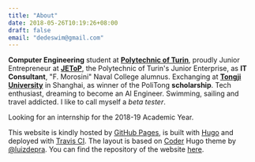 ```yaml
---
title: "About"
date: 2018-05-26T10:19:26+08:00
draft: false
email: "dedeswim@gmail.com"
---
```


**Computer Engineering** student at [**Polytechnic of Turin**](https://www.polito.it),  proudly Junior  Entrepreneur at [**JEToP**](https://jetop.com), the Polytechnic of Turin's Junior Enterprise, as  **IT Consultant**, "F. Morosini" Naval College alumnus. Exchanging at [**Tongji University**](https://www.tongji.edu.cn) in Shanghai, as winner of the PoliTong  **scholarship**. Tech enthusiast, dreaming to become an AI Engineer. Swimming, sailing and travel addicted. I like to call myself a *beta tester*.

Looking for an internship for the 2018-19 Academic Year.

This website is kindly hosted by [GitHub Pages](https://pages.github.com/), is built with [Hugo](https://gohugo.io/) and deployed with [Travis CI](https://travis-ci.com/dedeswim/hugo-personal-website). The layout is based on [Coder](https://github.com/luizdepra/hugo-coder/) Hugo theme by [@luizdepra](https://github.com/luizdepra). You can find the repository of the website [here](https://github.com/dedeswim/hugo-personal-website).